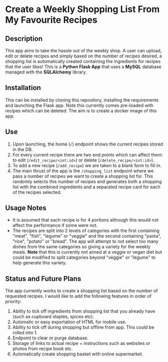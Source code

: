 # Create a Weekly Shopping List From My Favourite Recipes

## Description

This app aims to take the hassle out of the weekly shop. A user can upload, edit or delete recipes and simply based on the number of recipes desired, a shopping list is automatically created containing the ingredients for recipes that the user likes!
This is a **Python Flask App** that uses a **MySQL** database managed with the **SQLAlchemy** library.

## Installation

This can be installed by cloning this repository, installing the requirements and launching the Flask app. Note this currently comes pre-loaded with recipes which can be deleted.
The aim is to create a docker image of this app.

## Use

1. Upon launching, the home (`/`) endpoint shows the current recipes stored in the DB. 
2. For every current recipe there are two end points which can affect them: to edit (`/edit_recipe/<int:id>`) or delete (`/delete_recipe/<int:id>`). 
3. To add a new recipe (`/add_recipe`) we are taken to a blank form to fill in. 
4. The main thrust of the app is the `/shopping_list` endpoint where we pass a number of recipes we want to create a shopping list for. This randomly selects this number of recipes and generates both a shopping list with the combined ingredients and a separated recipe card for each of the recipes selected. 

## Usage Notes

- It is assumed that each recipe is for 4 portions although this would not affect the performance if some were not.
- The recipes are split into 2 levels of categories with the first containing "meat", "fish", "legume" or "veggie" and the second containing "pasta", "rice", "potato" or "bread". The app will attempt to not select too many dishes from the same categories so giving a variety for the weekly meals. **Note** that this is currently not aimed at a veggie or vegan diet but could be modified to split categories beyond "veggie" or "legume" to help generate this variety.

## Status and Future Plans

The app currently works to create a shopping list based on the number of requested recipes. I would like to add the following features in order of priority:
1. Ability to tick off ingredients from shopping list that you already have (such as cupboard staples, spices etc).
2. Automatic or easy exportation of HTML for mobile use.
3. Ability to tick off during shopping but offline from app. This could be rolled into 1.
4. Endpoint to clear or purge database.
5. Storage of links to actual recipe + instructions such as websites or photos from recipe book etc.
6. Automatically create shopping basket with online supermarket.

